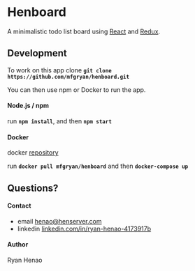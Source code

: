 # Henboard

  A minimalistic todo list board using [React](https://facebook.github.io/react/) and [Redux](http://redux.js.org/).


## Development

To work on this app clone **`git clone https://github.com/mfgryan/henboard.git`**

You can then use npm or Docker to run the app.

  #### Node.js / npm 

  run **`npm install`**, and then **`npm start`**

  #### Docker

  docker [repository](https://hub.docker.com/r/mfgryan/henboard/)
  
  run **`docker pull mfgryan/henboard`** and then **`docker-compose up`**


## Questions?

  #### Contact
  - email [henao@henserver.com](http://www.henserver.com)
  - linkedin [linkedin.com/in/ryan-henao-4173917b](https://www.linkedin.com/in/ryan-henao-4173917b/)

  #### Author
  Ryan Henao
